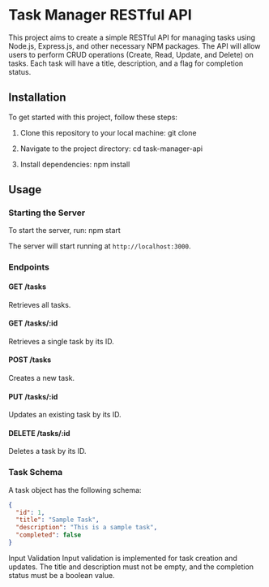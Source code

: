 # Task Manager RESTful API

This project aims to create a simple RESTful API for managing tasks using Node.js, Express.js, and other necessary NPM packages. The API will allow users to perform CRUD operations (Create, Read, Update, and Delete) on tasks. Each task will have a title, description, and a flag for completion status.

## Installation

To get started with this project, follow these steps:

1. Clone this repository to your local machine:
git clone <repository-url>

2. Navigate to the project directory:
cd task-manager-api

3. Install dependencies:
npm install

## Usage

### Starting the Server

To start the server, run:
npm start

The server will start running at `http://localhost:3000`.

### Endpoints

#### GET /tasks

Retrieves all tasks.

#### GET /tasks/:id

Retrieves a single task by its ID.

#### POST /tasks

Creates a new task.

#### PUT /tasks/:id

Updates an existing task by its ID.

#### DELETE /tasks/:id

Deletes a task by its ID.

### Task Schema

A task object has the following schema:

```json
{
  "id": 1,
  "title": "Sample Task",
  "description": "This is a sample task",
  "completed": false
}
```

Input Validation
Input validation is implemented for task creation and updates. The title and description must not be empty, and the completion status must be a boolean value.


